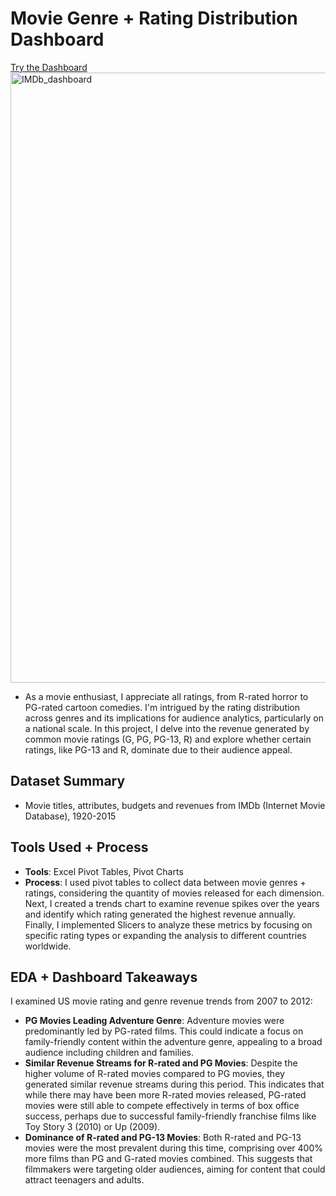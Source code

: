# Movie Genre + Rating Distribution Dashboard
[Try the Dashboard](https://github.com/jchoidy/portfolio/blob/3ff3dd927025aa16d3a97a0bf80aa17dc2740c5a/IMDb-Dashboard/IMDb_Movie_Dashboard.xlsx)<br/>
<img width="976" alt="IMDb_dashboard" src="https://github.com/jchoidy/portfolio/assets/129639246/60e13d2c-9716-4543-adf4-bbc78bd5ced8">

- As a movie enthusiast, I appreciate all ratings, from R-rated horror to PG-rated cartoon comedies. I'm intrigued by the rating distribution across genres and its implications for audience analytics, particularly on a national scale. In this project, I delve into the revenue generated by common movie ratings (G, PG, PG-13, R) and explore whether certain ratings, like PG-13 and R, dominate due to their audience appeal.

## Dataset Summary
- Movie titles, attributes, budgets and revenues from IMDb (Internet Movie Database), 1920-2015

## Tools Used + Process
- **Tools**: Excel Pivot Tables, Pivot Charts
- **Process**: I used pivot tables to collect data between movie genres + ratings, considering the quantity of movies released for each dimension. Next, I created a trends chart to examine revenue spikes over the years and identify which rating generated the highest revenue annually. Finally, I implemented Slicers to analyze these metrics by focusing on specific rating types or expanding the analysis to different countries worldwide.

## EDA + Dashboard Takeaways
I examined US movie rating and genre revenue trends from 2007 to 2012:
- **PG Movies Leading Adventure Genre**: Adventure movies were predominantly led by PG-rated films. This could indicate a focus on family-friendly content within the adventure genre, appealing to a broad audience including children and families.
- **Similar Revenue Streams for R-rated and PG Movies**: Despite the higher volume of R-rated movies compared to PG movies, they generated similar revenue streams during this period. This indicates that while there may have been more R-rated movies released, PG-rated movies were still able to compete effectively in terms of box office success, perhaps due to successful family-friendly franchise films like Toy Story 3 (2010) or Up (2009).
- **Dominance of R-rated and PG-13 Movies**: Both R-rated and PG-13 movies were the most prevalent during this time, comprising over 400% more films than PG and G-rated movies combined. This suggests that filmmakers were targeting older audiences, aiming for content that could attract teenagers and adults.
